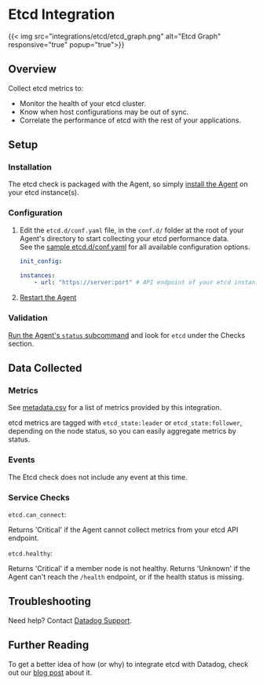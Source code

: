 # Etcd Integration
{{< img src="integrations/etcd/etcd_graph.png" alt="Etcd Graph" responsive="true" popup="true">}}
## Overview

Collect etcd metrics to:

* Monitor the health of your etcd cluster.
* Know when host configurations may be out of sync.
* Correlate the performance of etcd with the rest of your applications.

## Setup
### Installation

The etcd check is packaged with the Agent, so simply [install the Agent][1] on your etcd instance(s).

### Configuration

1. Edit the `etcd.d/conf.yaml` file, in the `conf.d/` folder at the root of your Agent's directory to start collecting your etcd performance data.  
    See the [sample etcd.d/conf.yaml][2] for all available configuration options.

    ```yaml
	init_config:

	instances:
		- url: "https://server:port" # API endpoint of your etcd instance
    ```

2. [Restart the Agent][3]

### Validation

[Run the Agent's `status` subcommand][4] and look for `etcd` under the Checks section.

## Data Collected
### Metrics

See [metadata.csv][5] for a list of metrics provided by this integration.

etcd metrics are tagged with `etcd_state:leader` or `etcd_state:follower`, depending on the node status, so you can easily aggregate metrics by status.

### Events
The Etcd check does not include any event at this time.

### Service Checks

`etcd.can_connect`:

Returns 'Critical' if the Agent cannot collect metrics from your etcd API endpoint.

`etcd.healthy`:

Returns 'Critical' if a member node is not healthy. Returns 'Unknown' if the Agent can't reach the `/health` endpoint, or if the health status is missing.

## Troubleshooting
Need help? Contact [Datadog Support][6].

## Further Reading
To get a better idea of how (or why) to integrate etcd with Datadog, check out our [blog post][7] about it.


[1]: https://app.datadoghq.com/account/settings#agent
[2]: https://github.com/DataDog/integrations-core/blob/master/etcd/conf.yaml.example
[3]: https://docs.datadoghq.com/agent/faq/agent-commands/#start-stop-restart-the-agent
[4]: https://docs.datadoghq.com/agent/faq/agent-commands/#agent-status-and-information
[5]: https://github.com/DataDog/integrations-core/blob/master/etcd/metadata.csv
[6]: http://docs.datadoghq.com/help/
[7]: https://www.datadoghq.com/blog/monitor-etcd-performance/
